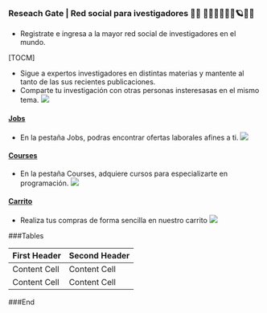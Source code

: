 ### Reseach Gate | Red social para ivestigadores 🧑‍💻 🧪🔭🧑‍🏫👨‍🔬🪐🧫🧬

- Registrate e ingresa a la mayor red social de investigadores en el mundo.

[TOCM]

- Sigue a expertos investigadores en distintas materias y mantente al tanto de las sus recientes publicaciones.
- Comparte tu investigación con otras personas insteresasas en el mismo tema.
![](https://i.postimg.cc/C1FfBX8N/Captura-de-Pantalla-2022-03-27-a-la-s-14-52-42.png)

#### [Jobs](https://isabel957.github.io/reto6/jobs.html)
- En la pestaña Jobs, podras encontrar ofertas laborales afines a ti.
![](https://i.postimg.cc/rpGrpMDs/Captura-de-Pantalla-2022-03-27-a-la-s-14-57-04.png) 

#### [Courses](https://isabel957.github.io/reto6/courses.html)

- En la pestaña Courses, adquiere cursos para especializarte en programación.
![](https://i.postimg.cc/zB0Hn7S1/Captura-de-Pantalla-2022-03-27-a-la-s-14-57-17.png) 

#### [Carrito](https://isabel957.github.io/reto6/courses.html)
- Realiza tus compras de forma sencilla en nuestro carrito
![]( https://i.postimg.cc/s2CWyvDb/Captura-de-Pantalla-2022-03-27-a-la-s-14-57-51.png) 
     
###Tables
                    
First Header  | Second Header
------------- | -------------
Content Cell  | Content Cell
Content Cell  | Content Cell 



###End
